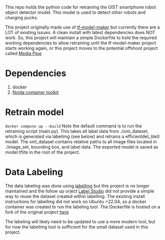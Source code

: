 This repo holds the python code for retraining the OIST smartphone robot object detector model.
This model is used to detect other robots and charging pucks.  

This project originally made use of [tf-model-maker](https://github.com/tensorflow/examples) but
currently there are a LOT of existing issues. A clean install with latest dependencies does
 NOT work. So, this project will maintain a simple Dockerfile to hold the required working 
dependencies to allow retraining until the tf-model-maker project starts working again, or 
this project moves to the potential offshoot project called [Media Pipe](https://ai.google.dev/edge/mediapipe/solutions/model_maker)

# Dependencies
1. docker
2. [Nvida container toolkit](https://docs.nvidia.com/datacenter/cloud-native/container-toolkit/latest/install-guide.html#id1)

# Retrain model
`docker compose up --build`
Note the default command is to run the retraining script (main.py).
This takes all label data from ./xml_dataset, which is generated via labelImg (see below) 
and retrains a efficientdet_lite0 model. The xml_dataset contains relative paths to all image files 
located in ./image_set, bounding box, and label data. The exported model is saved as model.tflite
in the root of the project.

# Data Labeling
The data labeling was done using [labelImg](https://github.com/HumanSignal/labelImg) but this project is no longer maintained
and the follow up orject [Label Studio](https://github.com/HumanSignal/label-studio)
did not provide a simple way to reuse the dataset created within labelImg. 
The existing install instructions for labelImg did not work on Ubuntu >22.04, so a 
docker container was created to run the labeling tool. The Dockerfile is hosted on a fork 
of the original project [here](https://github.com/topherbuckley/labelImg)

The labeling will likely need to be updated to use a more modern tool, but for now the
labelImg tool is sufficient for the small dataset used in this project.
